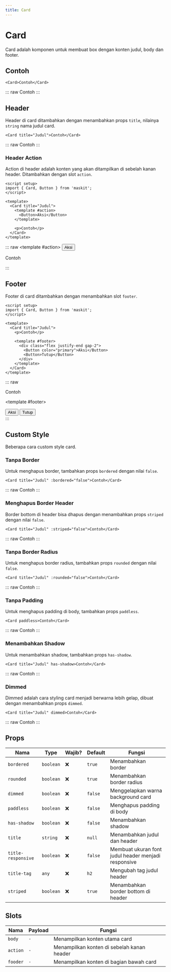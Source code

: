 ```yaml
---
title: Card
---
```


<script setup>
import Card from '../../src/components/card/Card.vue'
import Button from '../../src/components/button/Button.vue'
</script>

# Card

Card adalah komponen untuk membuat box dengan konten judul, body dan footer.

## Contoh

```vue
<Card>Contoh</Card>
```

::: raw
<Card>Contoh</Card>
:::

## Header

Header di card ditambahkan dengan menambahkan props `title`, nilainya `string` nama judul card.

```vue
<Card title="Judul">Contoh</Card>
```

::: raw
<Card title="Judul">Contoh</Card>
:::

### Header Action

Action di header adalah konten yang akan ditampilkan di sebelah kanan header. Ditambahkan dengan slot `action`.

```vue
<script setup>
import { Card, Button } from 'maskit';
</script>

<template>
  <Card title="Judul">
    <template #action>
      <Button>Aksi</Button>
    </template>

    <p>Contoh</p>
  </Card>
</template>
```

::: raw
<Card title="Judul">
<template #action>
<Button>Aksi</Button>
</template>

<p>Contoh</p>
</Card>
:::

## Footer

Footer di card ditambahkan dengan menambahkan slot `footer`.

```vue
<script setup>
import { Card, Button } from 'maskit';
</script>

<template>
  <Card title="Judul">
    <p>Contoh</p>

    <template #footer>
      <div class="flex justify-end gap-2">
        <Button color="primary">Aksi</Button>
        <Button>Tutup</Button>
      </div>
    </template>
  </Card>
</template>
```

::: raw
<Card title="Judul">

<p>Contoh</p>

<template #footer>

<div class="flex justify-end gap-2">
    <Button color="primary">Aksi</Button>
    <Button>Tutup</Button>
</div>
</template>
</Card>
:::

## Custom Style

Beberapa cara custom style card.

### Tanpa Border

Untuk menghapus border, tambahkan props `bordered` dengan nilai `false`.

```vue
<Card title="Judul" :bordered="false">Contoh</Card>
```

::: raw
<Card title="Judul" :bordered="false">Contoh</Card>
:::

### Menghapus Border Header

Border bottom di header bisa dhapus dengan menambahkan props `striped` dengan nilai `false`.

```vue
<Card title="Judul" :striped="false">Contoh</Card>
```

::: raw
<Card title="Judul" :striped="false">Contoh</Card>
:::

### Tanpa Border Radius

Untuk menghapus border radius, tambahkan props `rounded` dengan nilai `false`.

```vue
<Card title="Judul" :rounded="false">Contoh</Card>
```

::: raw
<Card title="Judul" :rounded="false">Contoh</Card>
:::

### Tanpa Padding

Untuk menghapus padding di body, tambahkan props `paddless`.

```vue
<Card paddless>Contoh</Card>
```

::: raw
<Card paddless>Contoh</Card>
:::

### Menambahkan Shadow

Untuk menambahkan shadow, tambahkan props `has-shadow`.

```vue
<Card title="Judul" has-shadow>Contoh</Card>
```

::: raw
<Card title="Judul" has-shadow>Contoh</Card>
:::

### Dimmed

Dimmed adalah cara styling card menjadi berwarna lebih gelap, dibuat dengan menambahkan props `dimmed`.

```vue
<Card title="Judul" dimmed>Contoh</Card>
```

::: raw
<Card title="Judul" dimmed>Contoh</Card>
:::

## Props

| Nama               | Type      | Wajib? | Default | Fungsi                                              |
| ------------------ | --------- | ------ | ------- | --------------------------------------------------- |
| `bordered`         | `boolean` | :x:    | `true`  | Menambahkan border                                  |
| `rounded`          | `boolean` | :x:    | `true`  | Menambahkan border radius                           |
| `dimmed`           | `boolean` | :x:    | `false` | Menggelapkan warna background card                  |
| `paddless`         | `boolean` | :x:    | `false` | Menghapus padding di body                           |
| `has-shadow`       | `boolean` | :x:    | `false` | Menambahkan shadow                                  |
| `title`            | `string`  | :x:    | `null`  | Menambahkan judul dan header                        |
| `title-responsive` | `boolean` | :x:    | `false` | Membuat ukuran font judul header menjadi responsive |
| `title-tag`        | `any`     | :x:    | `h2`    | Mengubah tag judul header                           |
| `striped`          | `boolean` | :x:    | `true`  | Menambahkan border bottom di header                 |

## Slots

| Nama     | Payload | Fungsi                                     |
| -------- | ------- | ------------------------------------------ |
| `body`   | `-`     | Menampilkan konten utama card              |
| `action` | `-`     | Menampilkan konten di sebelah kanan header |
| `fooder` | `-`     | Menampilkan konten di bagian bawah card    |
